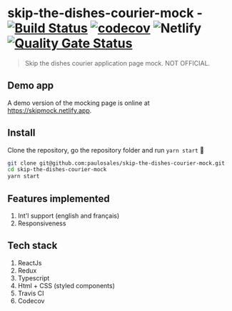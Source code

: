 # skip-the-dishes-courier-mock - [![Build Status](https://travis-ci.com/paulosales/skip-the-dishes-courier-mock.svg?branch=master)](https://travis-ci.com/paulosales/skip-the-dishes-courier-mock) [![codecov](https://codecov.io/gh/paulosales/skip-the-dishes-courier-mock/branch/master/graph/badge.svg)](https://codecov.io/gh/paulosales/skip-the-dishes-courier-mock) ![Netlify](https://img.shields.io/netlify/d986ccb8-d351-4fc9-b36e-d1ef33267442) [![Quality Gate Status](https://sonarcloud.io/api/project_badges/measure?project=paulosales_skip-the-dishes-courier-mock&metric=alert_status)](https://sonarcloud.io/dashboard?id=paulosales_skip-the-dishes-courier-mock)

> Skip the dishes courier application page mock. NOT OFFICIAL.

## Demo app

A demo version of the mocking page is online at https://skipmock.netlify.app.

## Install

Clone the repository, go the repository folder and run `yarn start` 🚀

```bash
git clone git@github.com:paulosales/skip-the-dishes-courier-mock.git
cd skip-the-dishes-courier-mock
yarn start
```

## Features implemented

1. Int'l support (english and français)
2. Responsiveness

## Tech stack

1. ReactJs
2. Redux
3. Typescript
4. Html + CSS (styled components)
5. Travis CI
6. Codecov
